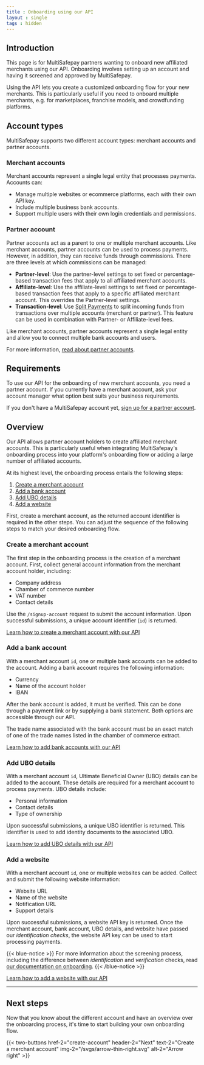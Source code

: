 ```yaml
---
title : Onboarding using our API
layout : single
tags : hidden
---
```


## Introduction

This page is for MultiSafepay partners wanting to onboard new affiliated merchants using our API. Onboarding involves setting up an account and having it screened and approved by MultiSafepay.

Using the API lets you create a customized onboarding flow for your new merchants. This is particularly useful if you need to onboard multiple merchants, e.g. for marketplaces, franchise models, and crowdfunding platforms. 

## Account types
MultiSafepay supports two different account types: merchant accounts and partner accounts. 

### Merchant accounts
Merchant accounts represent a single legal entity that processes payments. Accounts can:

- Manage multiple websites or ecommerce platforms, each with their own API key.  
- Include multiple business bank accounts.
- Support multiple users with their own login credentials and permissions.

### Partner account
Partner accounts act as a parent to one or multiple merchant accounts. Like merchant accounts, partner accounts can be used to process payments. However, in addition, they can  receive funds through commissions. There are three levels at which commissions can be managed:

- **Partner-level**: Use the partner-level settings to set fixed or percentage-based transaction fees that apply to all affiliated merchant accounts.
- **Affiliate-level**: Use the affiliate-level settings to set fixed or percentage-based transaction fees that apply to a specific affiliated merchant account. This overrides the Partner-level settings.
- **Transaction-level**: Use [Split Payments](/tools/split-payments/what-is-split-payments/) to split incoming funds from transactions over multiple accounts (merchant or partner). This feature can be used in combination with Partner- or Affiliate-level fees.

Like merchant accounts, partner accounts represent a single legal entity and allow you to connect multiple bank accounts and users.

For more information, [read about partner accounts](/tools/partner-account-control/).

## Requirements
To use our API for the onboarding of new merchant accounts, you need a partner account. If you currently have a merchant account, ask your account manager what option best suits your business requirements.  
 
If you don't have a MultiSafepay account yet, [sign up for a partner account](https://merchant.multisafepay.com/signup?partner). 


## Overview

Our API allows partner account holders to create affiliated merchant accounts. This is particularly useful when integrating MultiSafepay's onboarding process into your platform's onboarding flow or adding a large number of affiliated accounts.

At its highest level, the onboarding process entails the following steps:

1. [Create a merchant account](#create-a-merchant-account)
2. [Add a bank account](#add-a-bank-account)
3. [Add UBO details](#add-ubo-details)
4. [Add a website](#add-a-website)

First, create a merchant account, as the returned account identifier is required in the other steps. You can adjust the sequence of the following steps to match your desired onboarding flow.

### Create a merchant account
The first step in the onboarding process is the creation of a merchant account. First, collect general account information from the merchant account holder, including:

- Company address
- Chamber of commerce number
- VAT number
- Contact details

Use the `/signup-account` request to submit the account information. Upon successful submissions, a unique account identifier (`id`) is returned.

[Learn how to create a merchant account with our API](create-account)

### Add a bank account
With a merchant account `id`, one or multiple bank accounts can be added to the account. Adding a bank account requires the following information: 

- Currency
- Name of the account holder
- IBAN

After the bank account is added, it must be verified. This can be done through a payment link or by supplying a bank statement. Both options are accessible through our API.

The trade name associated with the bank account must be an exact match of one of the trade names listed in the chamber of commerce extract.

[Learn how to add bank accounts with our API](add-bank-accounts)

### Add UBO details
With a merchant account `id`, Ultimate Beneficial Owner (UBO) details can be added to the account. These details are required for a merchant account to process payments. UBO details include:

- Personal information
- Contact details
- Type of ownership

Upon successful submissions, a unique UBO identifier is returned. This identifier is used to add identity documents to the associated UBO.

[Learn how to add UBO details with our API](add-ubos)

### Add a website
With a merchant account `id`, one or multiple websites can be added. Collect and submit the following website information:

- Website URL
- Name of the website
- Notification URL
- Support details

Upon successful submissions, a website API key is returned. Once the merchant account, bank account, UBO details, and website have passed our _identification checks_, the website API key can be used to start processing payments.

{{< blue-notice >}}
For more information about the screening process, including the difference between _identification_ and _verification_ checks, read [our documentation on onboarding](https://docs.multisafepay.com/faq/getting-started/onboarding/).
{{< /blue-notice >}}

[Learn how to add a website with our API](add-websites)

---

## Next steps
Now that you know about the different account and have an overview over the onboarding process, it's time to start building your own onboarding flow.

{{< two-buttons href-2="create-account" header-2="Next" text-2="Create a merchant account" img-2="/svgs/arrow-thin-right.svg" alt-2="Arrow right" >}}


